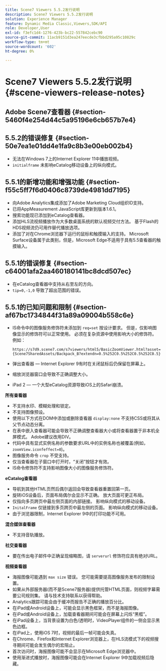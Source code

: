 ```yaml
---
title: Scene7 Viewers 5.5.2发行说明
description: Scene7 Viewers 5.5.2发行说明
solution: Experience Manager
feature: Dynamic Media Classic,Viewers,SDK/API
role: Developer,User
exl-id: f3efc1d4-1276-423b-bc22-557842cebc90
source-git-commit: 11acb9151d3ea247eecde3cfbbd295a95c10829c
workflow-type: tm+mt
source-wordcount: '602'
ht-degree: 0%

---
```


# Scene7 Viewers 5.5.2发行说明{#scene-viewers-release-notes}

## Adobe Scene7查看器 {#section-5460f4e254d44c5a95196e6cb657b7e4}

## 5.5.2的错误修复 {#section-50e7ea1e01dd4e1fa9c8b3e00eb002b4}

* 无法在Windows 7上的Internet Explorer 11中播放视频。
* `initialframe` 未影响eCatalog移动设备上的纵向模式。

## 5.5.1的新增功能和增强功能 {#section-f55c5ff7f6d0406c8739de4981dd7195}

* 向Adobe Analytics集成添加了Adobe Marketing Cloud组织ID支持。
* 已将AppMeasurement JavaScript库更新到版本1.6.1。
* 搜索功能现已添加到eCatalog查看器。
* 添加HLS流视频播放作为大多数桌面系统的默认视频交付方法。 基于Flash的HDS视频流仍可用作替代播放选项。
* 添加了对在Chrome浏览器下运行的鼠标和触摸输入的支持。 Microsoft Surface设备属于此类别，但是，Microsoft Edge不适用于具有5.5查看器的触摸输入。

## 5.5.1的错误修复 {#section-c64001afa2aa460180141bc8dcd507ec}

* 在eCatalog查看器中支持从右至左的方向。
* `tip=0,-1,0` 导致了超出范围的错误。

## 5.5.1的已知问题和限制 {#section-af67bc1734844f31a89a09004b558c6e}

* IS命令中的图像服务修饰符未添加到 `req=set` 按设计要求。 但是，仅影响图像显示的修饰符可以正常使用。 必须在复杂资源中使用影响大小的修饰符。 例如：

   `https://s7d9.scene7.com/s7viewers/html5/BasicZoomViewer.html?asset= {Scene7SharedAssets/Backpack_B?extendn=0.5%252C0.5%252C0.5%252C0.5}`

* 弹出查看器 — Internet Explorer 9有时在关闭鼠标后仍保留在屏幕上。
* 缩放浏览器窗口会导致不正确调整大小。
* iPad 2 — 一个大型eCatalog资源导致iOS上的Safari崩溃。

**所有查看器**

* 不支持水印、模糊处理和锁定。
* 不支持图像预设。
* 使用以下方式在DOM中添加或删除查看器 `display:none` 不支持CSS或将其从父节点动态分离。
* 在表中嵌入查看器可能会导致不正确调整查看器大小或将查看器置于非本机全屏模式。 Adobe建议改用DIV。
* 代码中具有显式实例名称的参数要求URL中的实例名称也被覆盖(例如， `zoomView.iconfeffect=0`)。
* 图像服务命令 `crop` 不受支持。
* 仅当查看器在子窗口中打开时，“关闭”按钮才有效。
* IS命令修饰符不支持影响图像大小的图像服务修饰符。

**eCatalog查看器**

* 导航到其他HTML页然后偶尔返回会导致查看器重置回第一页。
* 旋转iOS设备后，页面布局偶尔会显示不正确。 放大页面可更正布局。
* 仅指向多页跨页中最左侧页面的内部链接。 影响纵向模式的移动设备。
* `InitalFrame` 仅链接到多页跨页中最左侧的页面。 影响纵向模式的移动设备。
* 由于浏览器限制，Internet Explorer 9中的打印功能不可用。

**混合媒体查看器**

* 不支持音轨播放。

**社交查看器**

* 要在传出电子邮件中正确呈现缩略图，请 `serverurl` 修饰符应具有绝对URL。

**视频查看器**

* 海报图像可能遇到 `max size` 错误。 您可能需要提高图像服务发布的限制设置。
* 如果从外部服务器(而不是Scene7服务器)提供托管HTML页面，则视频字幕需要公司规则集。 请与技术支持联系以获得帮助。
* Analytics跟踪可能会由于缓冲而报告不正确的播放百分比。
* 在iPad或Android设备上，可能会显示黑色框架，而不是海报图像。
* 在iPad或Android设备上，加载查看器期间可能会在屏幕上闪烁“黑框”。
* 在iPad设备上，当背景设置为白色/透明时，VideoPlayer组件的一侧会显示黑色边框。
* 在iPad上，使用iOS 7时，视频的最后一帧可能会失真。
* 在Chrome、Firefox和Internet Explorer浏览器上，在HLS流模式下的视频搜寻期间可能会发生偶尔的宏阻止。
* 首次访问时，海报图像可能不会显示在Microsoft Edge浏览器中。
* 使用渐进式播放时，海报图像可能会在Internet Explorer 9中加载视频后隐藏。
